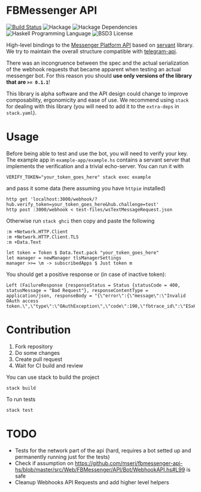 # FBMessenger API

[![Build Status](https://travis-ci.org/mseri/fbmessenger-api-hs.svg?branch=master)](https://travis-ci.org/mseri/fbmessenger-api-hs)
![Hackage](https://img.shields.io/hackage/v/fbmessenger-api.svg)
![Hackage Dependencies](https://img.shields.io/hackage-deps/v/fbmessenger-api.svg)
![Haskell Programming Language](https://img.shields.io/badge/language-Haskell-blue.svg)
![BSD3 License](http://img.shields.io/badge/license-BSD3-brightgreen.svg)

High-level bindings to the [Messenger Platform API](https://developers.facebook.com/docs/messenger-platform/) based on [servant](https://haskell-servant.github.io/) library.
We try to maintain the overall structure compatible with [telegram-api](https://github.com/klappvisor/haskell-telegram-api).

There was an incongruence between the spec and the actual serialization of the webhook requests that became apparent when testing an actual messenger bot. For this reason you should **use only versions of the library that are `>= 0.1.1`**!

This library is alpha software and the API design could change to improve composability, ergonomicity and ease of use. We recommend using `stack` for dealing with this library (you will need to add it to the `extra-deps` in `stack.yaml`).

<!-- Useful links: 
- [servant tutorial](http://haskell-servant.readthedocs.io/en/stable/tutorial)
- [simple python bindings for the messenger api](https://github.com/geeknam/messengerbot)
- [bytemyapp](http://bitemyapp.com/archive.html)
- [aeson tutorial](https://artyom.me/aeson)
- [haskell is easy](https://haskelliseasy.readthedocs.io/en/latest/)
/ -->

# Usage

Before being able to test and use the bot, you will need to verify your key. 
The example app in `example-app/example.hs` contains a servant server that implements the verification and a trivial echo-server.
You can run it with

```{.bash}
VERIFY_TOKEN="your_token_goes_here" stack exec example  
```

and pass it some data (here assuming you have `httpie` installed)

```{.bash}
http get 'localhost:3000/webhook/?hub.verify_token=your_token_goes_here&hub.challenge=test'
http post :3000/webhook < test-files/wsTextMessageRequest.json
```

Otherwise run `stack ghci` then copy and paste the following

```{.haskell}
:m +Network.HTTP.Client
:m +Network.HTTP.Client.TLS
:m +Data.Text

let token = Token $ Data.Text.pack "your_token_goes_here"
let manager = newManager tlsManagerSettings
manager >>= \m -> subscribedApps $ Just token m
```

You should get a positive response or (in case of inactive token): 

```{.haskell}
Left (FailureResponse {responseStatus = Status {statusCode = 400, statusMessage = "Bad Request"}, responseContentType = application/json, responseBody = "{\"error\":{\"message\":\"Invalid OAuth access token.\",\"type\":\"OAuthException\",\"code\":190,\"fbtrace_id\":\"ESxHmUos2B+\"}}"})
```

# Contribution

1. Fork repository
2. Do some changes
3. Create pull request
4. Wait for CI build and review

You can use stack to build the project

    stack build

To run tests

    stack test

# TODO

- Tests for the network part of the api (hard, requires a bot setted up and permanently running just for the tests)
- Check if assumption on https://github.com/mseri/fbmessenger-api-hs/blob/master/src/Web/FBMessenger/API/Bot/WebhookAPI.hs#L99 is safe
- Cleanup Webhooks API Requests and add higher level helpers
